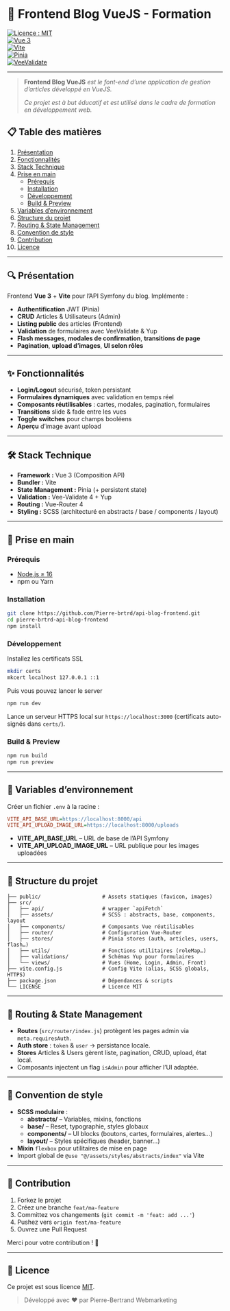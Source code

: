 # 📘 Frontend Blog VueJS - Formation

[![Licence : MIT](https://img.shields.io/badge/License-MIT-blue.svg)](LICENSE)  
[![Vue 3](https://img.shields.io/badge/vue-3.x-42b983)](https://vuejs.org/)  
[![Vite](https://img.shields.io/badge/bundler-vite-yellow)](https://vitejs.dev/)  
[![Pinia](https://img.shields.io/badge/store-pinia-brightgreen)](https://pinia.vuejs.org/)  
[![VeeValidate](https://img.shields.io/badge/validation-vee--validate-orange)](https://vee-validate.logaretm.com/)  

---

> **Frontend Blog VueJS** *est le font-end d’une application de gestion d’articles développé en VueJS.*
>
> *Ce projet est à but éducatif et est utilisé dans le cadre de formation en développement web.*



## 📋 Table des matières

1. [Présentation](#-présentation)  
2. [Fonctionnalités](#-fonctionnalités)  
3. [Stack Technique](#-stack-technique)  
4. [Prise en main](#-prise-en-main)  
   - [Prérequis](#prérequis)  
   - [Installation](#installation)  
   - [Développement](#développement)  
   - [Build & Preview](#build--preview)  
5. [Variables d’environnement](#-variables-denvironnement)  
6. [Structure du projet](#-structure-du-projet)  
7. [Routing & State Management](#-routing--state-management)  
8. [Convention de style](#-convention-de-style)  
9. [Contribution](#-contribution)  
10. [Licence](#-licence)  

---

## 🔍 Présentation

Frontend **Vue 3** + **Vite** pour l’API Symfony du blog. Implémente :

- **Authentification** JWT (Pinia)  
- **CRUD** Articles & Utilisateurs (Admin)  
- **Listing public** des articles (Frontend)  
- **Validation** de formulaires avec VeeValidate & Yup  
- **Flash messages**, **modales de confirmation**, **transitions de page**  
- **Pagination**, **upload d’images**, **UI selon rôles**  

---

## ✨ Fonctionnalités

- **Login/Logout** sécurisé, token persistant  
- **Formulaires dynamiques** avec validation en temps réel  
- **Composants réutilisables** : cartes, modales, pagination, formulaires  
- **Transitions** slide & fade entre les vues  
- **Toggle switches** pour champs booléens  
- **Aperçu** d’image avant upload  

---

## 🛠 Stack Technique

- **Framework :** Vue 3 (Composition API)  
- **Bundler :** Vite  
- **State Management :** Pinia (+ persistent state)  
- **Validation :** Vee-Validate 4 + Yup  
- **Routing :** Vue-Router 4  
- **Styling :** SCSS (architecturé en abstracts / base / components / layout)  

---

## 🚀 Prise en main

### Prérequis

- [Node.js ≥ 16](https://nodejs.org/)  
- npm ou Yarn  

### Installation

```bash
git clone https://github.com/Pierre-brtrd/api-blog-frontend.git
cd pierre-brtrd-api-blog-frontend
npm install
```

### Développement

Installez les certificats SSL

```bash
mkdir certs
mkcert localhost 127.0.0.1 ::1
```

Puis vous pouvez lancer le server

```bash
npm run dev
```

Lance un serveur HTTPS local sur `https://localhost:3000` (certificats auto-signés dans `certs/`).

### Build & Preview

```bash
npm run build
npm run preview
```

------

## 🔑 Variables d’environnement

Créer un fichier `.env` à la racine :

```ini
VITE_API_BASE_URL=https://localhost:8000/api
VITE_API_UPLOAD_IMAGE_URL=https://localhost:8000/uploads
```

- **VITE_API_BASE_URL** – URL de base de l’API Symfony
- **VITE_API_UPLOAD_IMAGE_URL** – URL publique pour les images uploadées

------

## 📂 Structure du projet

```
├── public/                    # Assets statiques (favicon, images)
├── src/
│   ├── api/                   # wrapper `apiFetch`
│   ├── assets/                # SCSS : abstracts, base, components, layout
│   ├── components/            # Composants Vue réutilisables
│   ├── router/                # Configuration Vue-Router
│   ├── stores/                # Pinia stores (auth, articles, users, flash…)
│   ├── utils/                 # Fonctions utilitaires (roleMap…)
│   ├── validations/           # Schémas Yup pour formulaires
│   └── views/                 # Vues (Home, Login, Admin, Front)
├── vite.config.js             # Config Vite (alias, SCSS globals, HTTPS)
├── package.json               # Dépendances & scripts
└── LICENSE                    # Licence MIT
```

------

## 🧭 Routing & State Management

- **Routes** (`src/router/index.js`) protègent les pages admin via `meta.requiresAuth`.
- **Auth store** : `token` & `user` → persistance locale.
- **Stores** Articles & Users gèrent liste, pagination, CRUD, upload, état local.
- Composants injectent un flag `isAdmin` pour afficher l’UI adaptée.

------

## 🎨 Convention de style

- **SCSS modulaire** :
  - **abstracts/** – Variables, mixins, fonctions
  - **base/** – Reset, typographie, styles globaux
  - **components/** – UI blocks (boutons, cartes, formulaires, alertes…)
  - **layout/** – Styles spécifiques (header, banner…)
- **Mixin** `flexbox` pour utilitaires de mise en page
- Import global de `@use "@/assets/styles/abstracts/index"` via Vite

------

## 🤝 Contribution

1. Forkez le projet
2. Créez une branche `feat/ma-feature`
3. Committez vos changements (`git commit -m 'feat: add ...'`)
4. Pushez vers `origin feat/ma-feature`
5. Ouvrez une Pull Request

Merci pour votre contribution ! 🚀

------

## 📝 Licence

Ce projet est sous licence [MIT](https://chatgpt.com/c/LICENSE).

> Développé avec ❤️ par Pierre-Bertrand Webmarketing
